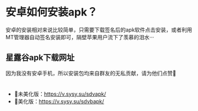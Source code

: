# 安卓如何安装apk？

安卓的安装相对来说比较简单，只需要下载签名后的apk软件点击安装，或者利用MT管理器自动签名安装即可，隔壁苹果用户流下了羡慕的泪水···

## 星露谷apk下载网址

因为我没有安卓手机，所以安装包均来自群友的无私贡献，请为他们点赞:tada:

<div class="tip custom-block" style="padding-top: 8px">

+ :white_flower:未美化版：https://v.sysy.su/sdvapk/
+ :cherry_blossom:美化版：https://v.sysy.su/sdvbapk/

</div>